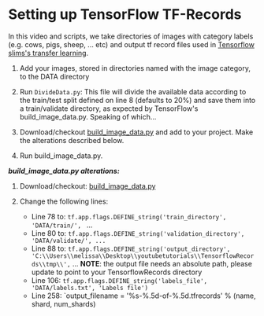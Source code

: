 # Setting up TensorFlow TF-Records

In this video and scripts, we take directories of images with category labels (e.g. cows, pigs, sheep, ... etc) and output tf record files used in [Tensorflow slims's transfer learning](https://github.com/tensorflow/models/tree/master/research/slim). 

1. Add your images, stored in directories named with the image category, to the DATA directory

2. Run `DivideData.py`: This file will divide the available data according to the train/test split defined on line 8 (defaults to 20%) and save them into a train/validate directory, as expected by TensorFlow's build_image_data.py. Speaking of which... 

3. Download/checkout [build_image_data.py](https://github.com/tensorflow/models/blob/master/research/inception/inception/data/build_image_data.py) and add to your project. 
Make the alterations described below. 

4. Run build_image_data.py. 


**_build_image_data.py alterations:_**

1. Download/checkout: [build_image_data.py](https://github.com/tensorflow/models/blob/master/research/inception/inception/data/build_image_data.py)

2. Change the following lines:
    * Line 78 to: `tf.app.flags.DEFINE_string('train_directory', 'DATA/train/', ` ...
    * Line 80 to: `tf.app.flags.DEFINE_string('validation_directory', 'DATA/validate/', ...`
    * Line 88 to: `tf.app.flags.DEFINE_string('output_directory', 'C:\\Users\\melissa\\Desktop\\youtubetutorials\\TensorflowRecords\\tmp\\',` ... **NOTE**: the output file needs an absolute path, please update to point to your TensorflowRecords directory
    * Line 106: `tf.app.flags.DEFINE_string('labels_file', 'DATA/labels.txt', 'Labels file')`
    * Line 258: `output_filename = '%s-%.5d-of-%.5d.tfrecords' % (name, shard, num_shards)
